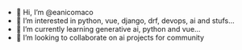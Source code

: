 - 👋 Hi, I’m @eanicomaco
- 👀 I’m interested in python, vue, django, drf, devops, ai and stufs...
- 🌱 I’m currently learning generative ai, python and vue...
- 💞️ I’m looking to collaborate on ai projects for community

<!---
eanicomaco/eanicomaco is a ✨ special ✨ repository because its `README.md` (this file) appears on your GitHub profile.
You can click the Preview link to take a look at your changes.
--->

